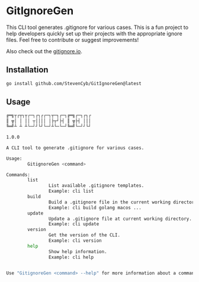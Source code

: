 # GitIgnoreGen

This CLI tool generates .gitignore for various cases. This is a fun project to help developers quickly set up their projects with the appropriate ignore files.
Feel free to contribute or suggest improvements!

Also check out the [gitignore.io](https://www.toptal.com/developers/gitignore).

## Installation
```bash
go install github.com/StevenCyb/GitIgnoreGen@latest
```

## Usage
```bash
╔═╗┬┌┬┐┬┌─┐┌┐┌┌─┐┬─┐┌─┐╔═╗┌─┐┌┐┌
║ ╦│ │ ││ ┬││││ │├┬┘├┤ ║ ╦├┤ │││
╚═╝┴ ┴ ┴└─┘┘└┘└─┘┴└─└─┘╚═╝└─┘┘└┘

1.0.0

A CLI tool to generate .gitignore for various cases.

Usage: 
        GitignoreGen <command>

Commands:
        list
                List available .gitignore templates.
                Example: cli list
        build
                Build a .gitignore file in the current working directory.
                Example: cli build golang macos ...
        update
                Update a .gitignore file at current working directory.
                Example: cli update
        version
                Get the version of the CLI.
                Example: cli version
        help
                Show help information.
                Example: cli help


Use "GitignoreGen <command> --help" for more information about a command.
```
